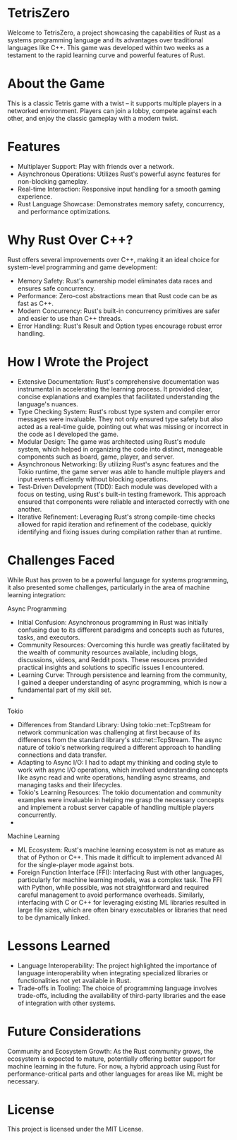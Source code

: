 ﻿# TetrisZero
Welcome to TetrisZero, a project showcasing the capabilities of Rust as a systems programming language and its advantages over traditional languages like C++. This game was developed within two weeks as a testament to the rapid learning curve and powerful features of Rust.

# About the Game
This is a classic Tetris game with a twist – it supports multiple players in a networked environment. Players can join a lobby, compete against each other, and enjoy the classic gameplay with a modern twist.

# Features
* Multiplayer Support: Play with friends over a network.
* Asynchronous Operations: Utilizes Rust's powerful async features for non-blocking gameplay.
* Real-time Interaction: Responsive input handling for a smooth gaming experience.
* Rust Language Showcase: Demonstrates memory safety, concurrency, and performance optimizations.

# Why Rust Over C++?
Rust offers several improvements over C++, making it an ideal choice for system-level programming and game development:
* Memory Safety: Rust's ownership model eliminates data races and ensures safe concurrency.
* Performance: Zero-cost abstractions mean that Rust code can be as fast as C++.
* Modern Concurrency: Rust's built-in concurrency primitives are safer and easier to use than C++ threads.
* Error Handling: Rust's Result and Option types encourage robust error handling.

# How I Wrote the Project
* Extensive Documentation: Rust's comprehensive documentation was instrumental in accelerating the learning process. It provided clear, concise explanations and examples that facilitated understanding the language's nuances.
* Type Checking System: Rust's robust type system and compiler error messages were invaluable. They not only ensured type safety but also acted as a real-time guide, pointing out what was missing or incorrect in the code as I developed the game. 
* Modular Design: The game was architected using Rust's module system, which helped in organizing the code into distinct, manageable components such as board, game, player, and server.
* Asynchronous Networking: By utilizing Rust's async features and the Tokio runtime, the game server was able to handle multiple players and input events efficiently without blocking operations.
* Test-Driven Development (TDD): Each module was developed with a focus on testing, using Rust's built-in testing framework. This approach ensured that components were reliable and interacted correctly with one another.
* Iterative Refinement: Leveraging Rust's strong compile-time checks allowed for rapid iteration and refinement of the codebase, quickly identifying and fixing issues during compilation rather than at runtime.

# Challenges Faced
While Rust has proven to be a powerful language for systems programming, it also presented some challenges, particularly in the area of machine learning integration:

Async Programming
* Initial Confusion: Asynchronous programming in Rust was initially confusing due to its different paradigms and concepts such as futures, tasks, and executors.
* Community Resources: Overcoming this hurdle was greatly facilitated by the wealth of community resources available, including blogs, discussions, videos, and Reddit posts. These resources provided practical insights and solutions to specific issues I encountered.
* Learning Curve: Through persistence and learning from the community, I gained a deeper understanding of async programming, which is now a fundamental part of my skill set.
* 
Tokio
* Differences from Standard Library: Using tokio::net::TcpStream for network communication was challenging at first because of its differences from the standard library's std::net::TcpStream. The async nature of tokio's networking required a different approach to handling connections and data transfer.
* Adapting to Async I/O: I had to adapt my thinking and coding style to work with async I/O operations, which involved understanding concepts like async read and write operations, handling async streams, and managing tasks and their lifecycles.
* Tokio's Learning Resources: The tokio documentation and community examples were invaluable in helping me grasp the necessary concepts and implement a robust server capable of handling multiple players concurrently.
* 
Machine Learning
* ML Ecosystem: Rust's machine learning ecosystem is not as mature as that of Python or C++. This made it difficult to implement advanced AI for the single-player mode against bots.
* Foreign Function Interface (FFI): Interfacing Rust with other languages, particularly for machine learning models, was a complex task. The FFI with Python, while possible, was not straightforward and required careful management to avoid performance overheads. Similarly, interfacing with C or C++ for leveraging existing ML libraries resulted in large file sizes, which are often binary executables or libraries that need to be dynamically linked.

# Lessons Learned
* Language Interoperability: The project highlighted the importance of language interoperability when integrating specialized libraries or functionalities not yet available in Rust.
* Trade-offs in Tooling: The choice of programming language involves trade-offs, including the availability of third-party libraries and the ease of integration with other systems.

# Future Considerations
Community and Ecosystem Growth: As the Rust community grows, the ecosystem is expected to mature, potentially offering better support for machine learning in the future. For now, a hybrid approach using Rust for performance-critical parts and other languages for areas like ML might be necessary. 

# License
This project is licensed under the MIT License.
